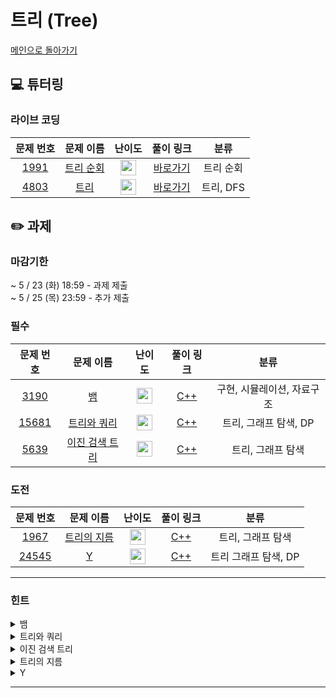 # 트리 (Tree)

[메인으로 돌아가기](https://github.com/Altu-Bitu-Official/Altu-Bitu-4)

## 💻 튜터링

### 라이브 코딩

|                                 문제 번호                                 |                                      문제 이름                                       |                                       난이도                                       |  풀이 링크   |    분류    |
| :-----------------------------------------------------------------------: | :----------------------------------------------------------------------------------: | :--------------------------------------------------------------------------------: | :----------: | :--------: |
|  <a href="https://www.acmicpc.net/problem/1991" target="_blank">1991</a>  |    <a href="https://www.acmicpc.net/problem/1991" target="_blank">트리 순회</a>    | <img height="25px" width="25px" src="https://static.solved.ac/tier_small/10.svg"/>  | [바로가기](https://github.com/Altu-Bitu-Official/Altu-Bitu-4/blob/main/12_%ED%8A%B8%EB%A6%AC/%EB%9D%BC%EC%9D%B4%EB%B8%8C%20%EC%BD%94%EB%94%A9/1991.cpp) |     트리 순회     |
| <a href="https://www.acmicpc.net/problem/4803" target="_blank">4803</a> |   <a href="https://www.acmicpc.net/problem/4803" target="_blank">트리</a>    | <img height="25px" width="25px" src="https://static.solved.ac/tier_small/12.svg"/> | [바로가기](https://github.com/Altu-Bitu-Official/Altu-Bitu-4/blob/main/12_%ED%8A%B8%EB%A6%AC/%EB%9D%BC%EC%9D%B4%EB%B8%8C%20%EC%BD%94%EB%94%A9/4803.cpp) |     트리, DFS     |

## ✏️ 과제

### 마감기한

~ 5 / 23 (화) 18:59 - 과제 제출 </br>
~ 5 / 25 (목) 23:59 - 추가 제출 </br>

### 필수

|                                 문제 번호                                 |                                       문제 이름                                        |                                       난이도                                       | 풀이 링크 |            분류            |
| :-----------------------------------------------------------------------: | :------------------------------------------------------------------------------------: | :--------------------------------------------------------------------------------: | :-------: | :------------------------: |
| <a href="https://www.acmicpc.net/problem/3190" target="_blank">3190</a> | <a href="https://www.acmicpc.net/problem/3190" target="_blank">뱀</a> | <img height="25px" width="25px" src="https://static.solved.ac/tier_small/11.svg"/> |  [C++](https://github.com/Altu-Bitu-Official/Altu-Bitu-4/blob/main/12_%ED%8A%B8%EB%A6%AC/%ED%95%84%EC%88%98/3190.cpp)  | 구현, 시뮬레이션, 자료구조 |
| <a href="https://www.acmicpc.net/problem/15681" target="_blank">15681</a> |     <a href="https://www.acmicpc.net/problem/15681" target="_blank">트리와 쿼리</a>     | <img height="25px" width="25px" src="https://static.solved.ac/tier_small/11.svg"/>  |  [C++](https://github.com/Altu-Bitu-Official/Altu-Bitu-4/blob/main/12_%ED%8A%B8%EB%A6%AC/%ED%95%84%EC%88%98/15681.cpp)  |             트리, 그래프 탐색, DP             |
|  <a href="https://www.acmicpc.net/problem/5639" target="_blank">5639</a>  |       <a href="https://www.acmicpc.net/problem/5639" target="_blank">이진 검색 트리</a>       | <img height="25px" width="25px" src="https://static.solved.ac/tier_small/11.svg"/> |  [C++](https://github.com/Altu-Bitu-Official/Altu-Bitu-4/blob/main/12_%ED%8A%B8%EB%A6%AC/%ED%95%84%EC%88%98/5639.cpp)  |             트리, 그래프 탐색             |

### 도전

|                                                 문제 번호                                                  |                                                      문제 이름                                                      |                                       난이도                                       | 풀이 링크 | 분류 |
| :--------------------------------------------------------------------------------------------------------: | :-----------------------------------------------------------------------------------------------------------------: | :--------------------------------------------------------------------------------: | :-------: | :--: |
|                  <a href="https://www.acmicpc.net/problem/1967" target="_blank">1967</a>                   |                       <a href="https://www.acmicpc.net/problem/1967" target="_blank">트리의 지름</a>                       | <img height="25px" width="25px" src="https://static.solved.ac/tier_small/12.svg"/> |  [C++](https://github.com/Altu-Bitu-Official/Altu-Bitu-4/blob/main/12_%ED%8A%B8%EB%A6%AC/%EB%8F%84%EC%A0%84/1967.cpp)  |  트리, 그래프 탐색  |
| <a href="https://www.acmicpc.net/problem/24545" target="_blank">24545</a> | <a href="https://www.acmicpc.net/problem/24545" target="_blank">Y</a> |   <img height="25px" width="25px" src="https://static.solved.ac/tier_small/16.svg"/>             |  [C++](https://github.com/Altu-Bitu-Official/Altu-Bitu-4/blob/main/12_%ED%8A%B8%EB%A6%AC/%EB%8F%84%EC%A0%84/24545.cpp)  |  트리 그래프 탐색, DP  |
---

### 힌트

<details>
<summary>뱀</summary>
<div markdown="1">
&nbsp;&nbsp;&nbsp;&nbsp;뱀의 머리와 꼬리에 변화가 생기고 있네요! 어떤 자료구조가 필요할까요? 뱀의 현재 위치를 직접 나타내보는 것도 좋을 것 같네요.
</div>
</details>

<details>
<summary>트리와 쿼리</summary>
<div markdown="1">
&nbsp;&nbsp;&nbsp;&nbsp;모든 정점을 각각 루트로 하는 서브트리에서의 정점의 수를 빠르게 구해 둘 방법이 무엇일까요? 앞서 배운 알고리즘을 떠올려보세요!
</div>
</details>

<details>
<summary>이진 검색 트리</summary>
<div markdown="1">
&nbsp;&nbsp;&nbsp;&nbsp;전위 순회한 결과를 루트와 왼쪽 오른쪽으로 나눠보고 후위 순회의 순서를 떠올려보세요!
</div>
</details>

<details>
<summary>트리의 지름</summary>
<div markdown="1">
&nbsp;&nbsp;&nbsp;&nbsp;지름을 이루는 노드의 특징은 무엇일까요?
</div>
</details>

<details>
<summary>Y</summary>
<div markdown="1">
&nbsp;&nbsp;&nbsp;&nbsp;사용할 수 있는 정점의 종류를 고려해서 트리의 모양을 추측해보세요! 또 N이 생각보다 큰 것 같아요!
</div>
</details>


---
